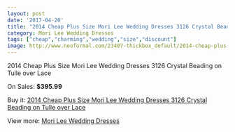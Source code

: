 ```yaml
---
layout: post
date: '2017-04-20'
title: "2014 Cheap Plus Size Mori Lee Wedding Dresses 3126 Crystal Beading on Tulle over Lace"
category: Mori Lee Wedding Dresses
tags: ["cheap","charming","wedding","size","discount"]
image: http://www.neoformal.com/23407-thickbox_default/2014-cheap-plus-size-mori-lee-wedding-dresses-3126-crystal-beading-on-tulle-over-lace.jpg
---
```

2014 Cheap Plus Size Mori Lee Wedding Dresses 3126 Crystal Beading on Tulle over Lace

On Sales: **$395.99**
<a href="https://www.neoformal.com/en/mori-lee-wedding-dresses-2014/7852-2014-cheap-plus-size-mori-lee-wedding-dresses-3126-crystal-beading-on-tulle-over-lace.html"><amp-img layout="responsive" width="600" height="600" src="//www.neoformal.com/23407-thickbox_default/2014-cheap-plus-size-mori-lee-wedding-dresses-3126-crystal-beading-on-tulle-over-lace.jpg" alt="2014 Cheap Plus Size Mori Lee Wedding Dresses 3126 Crystal Beading on Tulle over Lace 0" /></a>
<a href="https://www.neoformal.com/en/mori-lee-wedding-dresses-2014/7852-2014-cheap-plus-size-mori-lee-wedding-dresses-3126-crystal-beading-on-tulle-over-lace.html"><amp-img layout="responsive" width="600" height="600" src="//www.neoformal.com/23409-thickbox_default/2014-cheap-plus-size-mori-lee-wedding-dresses-3126-crystal-beading-on-tulle-over-lace.jpg" alt="2014 Cheap Plus Size Mori Lee Wedding Dresses 3126 Crystal Beading on Tulle over Lace 1" /></a>
<a href="https://www.neoformal.com/en/mori-lee-wedding-dresses-2014/7852-2014-cheap-plus-size-mori-lee-wedding-dresses-3126-crystal-beading-on-tulle-over-lace.html"><amp-img layout="responsive" width="600" height="600" src="//www.neoformal.com/23408-thickbox_default/2014-cheap-plus-size-mori-lee-wedding-dresses-3126-crystal-beading-on-tulle-over-lace.jpg" alt="2014 Cheap Plus Size Mori Lee Wedding Dresses 3126 Crystal Beading on Tulle over Lace 2" /></a>

Buy it: [2014 Cheap Plus Size Mori Lee Wedding Dresses 3126 Crystal Beading on Tulle over Lace](https://www.neoformal.com/en/mori-lee-wedding-dresses-2014/7852-2014-cheap-plus-size-mori-lee-wedding-dresses-3126-crystal-beading-on-tulle-over-lace.html "2014 Cheap Plus Size Mori Lee Wedding Dresses 3126 Crystal Beading on Tulle over Lace")

View more: [Mori Lee Wedding Dresses](https://www.neoformal.com/en/67-mori-lee-wedding-dresses-2014 "Mori Lee Wedding Dresses")